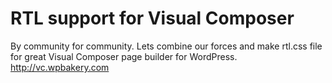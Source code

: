 # RTL support for Visual Composer

By community for community. Lets combine our forces and make rtl.css file for great Visual Composer page builder for WordPress.
http://vc.wpbakery.com

